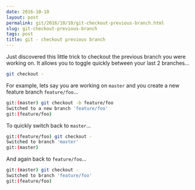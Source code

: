 ```yaml
---
date: 2016-10-10
layout: post
permalink: git/2016/10/10/git-checkout-previous-branch.html
slug: git-checkout-previous-branch
tags: post
title: git - checkout previous branch
---
```


Just discovered this little trick to checkout the previous branch you were working on. It allows you to toggle quickly between your last 2 branches...

```bash
git checkout -
```

For example, lets say you are working on `master` and you create a new feature branch `feature/foo`...

```bash
git:(master) git checkout -b feature/foo
Switched to a new branch 'feature/foo'
git:(feature/foo)
```

To quickly switch back to `master`...

```bash
git:(feature/foo) git checkout -
Switched to branch 'master'
git:(master)
```

And again back to `feature/foo`...

```bash
git:(master) git checkout -
Switched to branch 'feature/foo'
git:(feature/foo)
```

